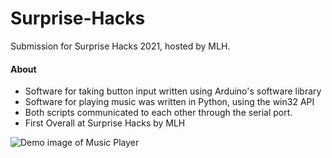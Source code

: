 # Surprise-Hacks
Submission for Surprise Hacks 2021, hosted by MLH.

#### About
* Software for taking button input written using Arduino's software library
* Software for playing music was written in Python, using the win32 API
* Both scripts communicated to each other through the serial port.
* First Overall at Surprise Hacks by MLH

![Demo image of Music Player](https://github.com/NebuDev14/Surprise-Hacks/blob/main/surprise_hacks_thumbnail.PNG)
